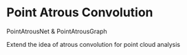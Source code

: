 # Point Atrous Convolution
PointAtrousNet & PointAtrousGraph

Extend the idea of atrous convolution for point cloud analysis
